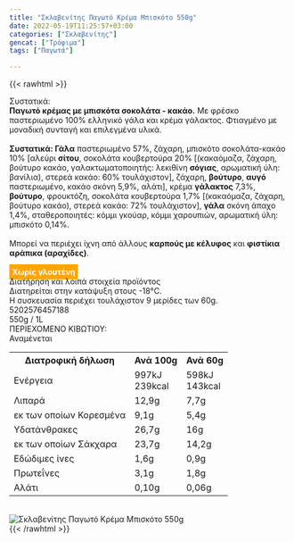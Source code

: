 ```yaml
---
title: "Σκλαβενίτης Παγωτό Κρέμα Μπισκότο 550g"
date: 2022-05-19T11:25:57+03:00
categories: ["Σκλαβενίτης"]
gencat: ["Τρόφιμα"]
tags: ["Παγωτά"]

---
```

{{< rawhtml >}}

<div class="sload569"><div class="product"><div id="sistatika">Συστατικά:</div><div class="alltext"><b>Παγωτό κρέμας με μπισκότα σοκολάτα - κακάο.</b> Με φρέσκο παστεριωμένο 100% ελληνικό γάλα και κρέμα γάλακτος. Φτιαγμένο με μοναδική συνταγή και επιλεγμένα υλικά.<br><br><b>Συστατικά: Γάλα</b> παστεριωμένο 57%, ζάχαρη, μπισκότο σοκολάτα-κακάο 10% [αλεύρι <b>σίτου</b>, σοκολάτα κουβερτούρα 20% [(κακαόμαζα, ζάχαρη, βούτυρο κακάο, γαλακτωματοποιητής: λεκιθίνη <b>σόγιας</b>, αρωματική ύλη: βανίλια), στερεά κακάο: 60% τουλάχιστον], ζάχαρη, <b>βούτυρο</b>, <b>αυγό</b> παστεριωμένο, κακάο σκόνη 5,9%, αλάτι], κρέμα <b>γάλακτος</b> 7,3%, <b>βούτυρο</b>, φρουκτόζη, σοκολάτα κουβερτούρα 1,7% [(κακαόμαζα, ζάχαρη, βούτυρο κακάο), στερεά κακάο: 72% τουλάχιστον], <b>γάλα</b> σκόνη άπαχο 1,4%, σταθεροποιητές: κόμμι γκούαρ, κόμμι χαρουπιών, αρωματική ύλη: μπισκότο 0,14%.<br><br>Μπορεί να περιέχει ίχνη από άλλους <b>καρπούς με κέλυφος</b> και <b>φιστίκια αράπικα (αραχίδες)</b>.<br><br><b style="background:orange;padding:5px;color:#fff">Χωρίς γλουτένη</b></div><div id="loipa">Διατήρηση και λοιπά στοιχεία προϊόντος</div><div class="alltext">Διατηρείται στην κατάψυξη στους -18°C.<br>Η συσκευασία περιέχει τουλάχιστον 9 μερίδες των 60g.<br></div><div id="barcode"><div id="barimage1"></div><span id="bartext">5202576457188</span></div><div id="varos"><div id="varosimage1"></div><span id="varostext">550g / 1L</span></div><div id="kivotio">ΠΕΡΙΕΧΟΜΕΝΟ ΚΙΒΩΤΙΟΥ:<br>Αναμένεται</div><div class="tabout"><table id="diatable"><tbody><tr><th>Διατροφική δήλωση</th><th>Ανά 100g</th><th>Ανά 60g</th></tr><tr><td class="texr2">Ενέργεια</td><td class="texr">997kJ<br>239kcal</td><td class="texr">598kJ<br>143kcal</td></tr><tr><td class="texr2">Λιπαρά</td><td class="texr">12,9g</td><td class="texr">7,7g</td></tr><tr><td class="gray">εκ των οποίων Κορεσµένα</td><td class="gray2">9,1g</td><td class="gray2">5,4g</td></tr><tr><td class="texr2">Yδατάνθρακες</td><td class="texr">26,7g</td><td class="texr">16g</td></tr><tr><td class="gray">εκ των οποίων Σάκχαρα</td><td class="gray2">23,7g</td><td class="gray2">14,2g</td></tr><tr><td class="texr2">Eδώδιμες ίνες</td><td class="texr">1,6g</td><td class="texr">0,9g</td></tr><tr><td class="texr2">Πρωτεΐνες</td><td class="texr">3,1g</td><td class="texr">1,8g</td></tr><tr><td class="texr2">Αλάτι</td><td class="texr">0,10g</td><td class="texr">0,06g</td></tr></tbody></table></div><br><div class="pimg"><img alt="Σκλαβενίτης Παγωτό Κρέμα Μπισκότο 550g" title="Σκλαβενίτης Παγωτό Κρέμα Μπισκότο 550g" src="/media/images/sklavenitis-pagwto-krema-mpiskoto-550g.jpg"></div></div></div>
{{< /rawhtml >}}


